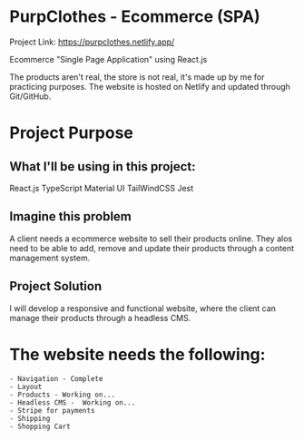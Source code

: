 # PurpClothes - Ecommerce (SPA)
Project Link: https://purpclothes.netlify.app/

Ecommerce "Single Page Application" using React.js

The products aren't real, the store is not real, it's made up by me for practicing purposes.
The website is hosted on Netlify and updated through Git/GitHub.

# Project Purpose

## What I'll be using in this project:
React.js
TypeScript
Material UI
TailWindCSS
Jest

## Imagine this problem
A client needs a ecommerce website to sell their products online. They alos need to be able to add, remove and update their products through a content management system.

## Project Solution
I will develop a responsive and functional website, where the client can manage their products through a headless CMS.

# The website needs the following:
    - Navigation - Complete
    - Layout
    - Products - Working on...
    - Headless CMS -  Working on...
    - Stripe for payments
    - Shipping
    - Shopping Cart
